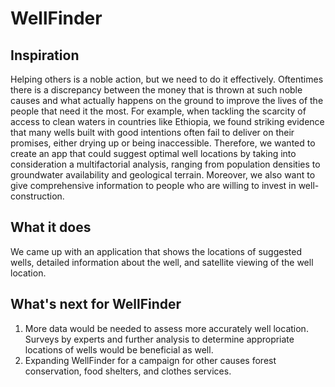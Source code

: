 # WellFinder

## Inspiration
Helping others is a noble action, but we need to do it effectively. Oftentimes there is a discrepancy between the money that is thrown at such noble causes and what actually happens on the ground to improve the lives of the people that need it the most. For example, when tackling the scarcity of access to clean waters in countries like Ethiopia, we found striking evidence that many wells built with good intentions often fail to deliver on their promises, either drying up or being inaccessible. Therefore, we wanted to create an app that could suggest optimal well locations by taking into consideration a multifactorial analysis, ranging from population densities to groundwater availability and geological terrain. Moreover, we also want to give comprehensive information to people who are willing to invest in well-construction.

## What it does

We came up with an application that shows the locations of suggested wells, detailed information about the well, and satellite viewing of the well location.

## What's next for WellFinder

1. More data would be needed to assess more accurately well location. Surveys by experts and further analysis to determine appropriate locations of wells would be beneficial as well.
2. Expanding WellFinder for a campaign for other causes forest conservation, food shelters, and clothes services. 
